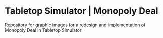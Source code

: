 # Tabletop Simulator | Monopoly Deal
Repository for graphic images for a redesign and implementation of Monopoly Deal in Tabletop Simulator
